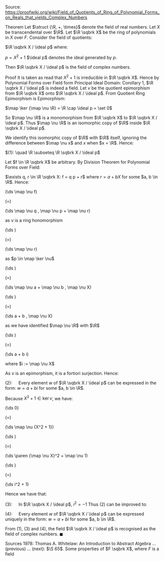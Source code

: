 # 

Source: https://proofwiki.org/wiki/Field_of_Quotients_of_Ring_of_Polynomial_Forms_on_Reals_that_yields_Complex_Numbers

Theorem
Let $\struct {\R, +, \times}$ denote the field of real numbers.
Let $X$ be transcendental over $\R$.
Let $\R \sqbrk X$ be the ring of polynomials in $X$ over $F$.
Consider the field of quotients:

$\R \sqbrk X / \ideal p$
where:

$p = X^2 + 1$
$\ideal p$ denotes the ideal generated by $p$.

Then $\R \sqbrk X / \ideal p$ is the field of complex numbers.


Proof
It is taken as read that $X^2 + 1$ is irreducible in $\R \sqbrk X$.
Hence by Polynomial Forms over Field form Principal Ideal Domain: Corollary 1, $\R \sqbrk X / \ideal p$ is indeed a field.
Let $\nu$ be the quotient epimorphism from $\R \sqbrk X$ onto $\R \sqbrk X / \ideal p$.
From Quotient Ring Epimorphism is Epimorphism:

$\map \ker {\map \nu \R} = \R \cap \ideal p = \set 0$

So $\map \nu \R$ is a monomorphism from $\R \sqbrk X$ to $\R \sqbrk X / \ideal p$.
Thus $\map \nu \R$ is an isomorphic copy of $\R$ inside $\R \sqbrk X / \ideal p$.

We identify this isomorphic copy of $\R$ with $\R$ itself, ignoring the difference between $\map \nu x$ and $x$ when $x = \R$.
Hence:

$(1): \quad \R \subseteq \R \sqbrk X / \ideal p$

Let $f \in \R \sqbrk X$ be arbitrary.
By Division Theorem for Polynomial Forms over Field:

$\exists q, r \in \R \sqbrk X: f = q p + r$
where $r =a + b X$ for some $a, b \in \R$.
Hence:














\(\ds \map \nu f\)

\(=\)







\(\ds \map \nu q \, \map \nu p + \map \nu r\)





as $\nu$ is a ring honomorphism














\(\ds \)

\(=\)







\(\ds \map \nu r\)





as $p \in \map \ker \nu$














\(\ds \)

\(=\)







\(\ds \map \nu a + \map \nu b \, \map \nu X\)




















\(\ds \)

\(=\)







\(\ds a + b \, \map \nu X\)





as we have identified $\map \nu \R$ with $\R$














\(\ds \)

\(=\)







\(\ds a + b i\)





where $i := \map \nu X$




As $\nu$ is an epimorphism, it is a fortiori surjection.
Hence:

$(2): \quad$ Every element $w$ of $\R \sqbrk X / \ideal p$ can be expressed in the form:
$w = a + b i$
for some $a, b \in \R$.

Because $X^2 + 1 \in \ker \nu$, we have:














\(\ds 0\)

\(=\)







\(\ds \map \nu {X^2 + 1}\)




















\(\ds \)

\(=\)







\(\ds \paren {\map \nu X}^2 + \map \nu 1\)




















\(\ds \)

\(=\)







\(\ds i^2 + 1\)










Hence we have that:

$(3): \quad$ In $\R \sqbrk X / \ideal p$, $i^2 = -1$
Thus $(2)$ can be improved to:

$(4): \quad$ Every element $w$ of $\R \sqbrk X / \ideal p$ can be expressed uniquely in the form:
$w = a + b i$
for some $a, b \in \R$.

From $(1)$, $(3)$ and $(4)$, the field $\R \sqbrk X / \ideal p$ is recognised as the field of complex numbers.
$\blacksquare$


Sources
1978: Thomas A. Whitelaw: An Introduction to Abstract Algebra ... (previous) ... (next): $\S 65$. Some properties of $F \sqbrk X$, where $F$ is a field




